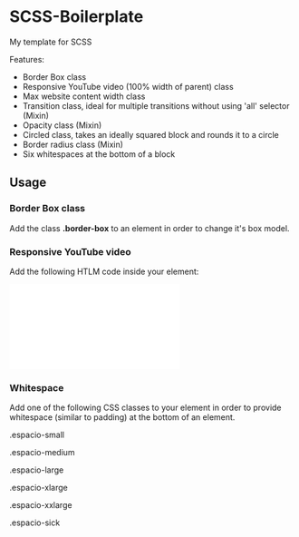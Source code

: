 SCSS-Boilerplate
================

My template for SCSS

Features:
- Border Box class
- Responsive YouTube video (100% width of parent) class
- Max website content width class
- Transition class, ideal for multiple transitions without using 'all' selector (Mixin)
- Opacity class (Mixin)
- Circled class, takes an ideally squared block and rounds it to a circle
- Border radius class (Mixin)
- Six whitespaces at the bottom of a block

## Usage


### Border Box class

Add the class **.border-box** to an element in order to change it's box model.



### Responsive YouTube video

Add the following HTLM code inside your element:
<div class="embed-container">
	<iframe src="{{post.video-link}}" frameborder='0' allowfullscreen></iframe>
</div>


### Whitespace

Add one of the following CSS classes to your element in order to provide whitespace (similar to padding) at the bottom of an element.

.espacio-small

.espacio-medium

.espacio-large

.espacio-xlarge

.espacio-xxlarge

.espacio-sick



### 


